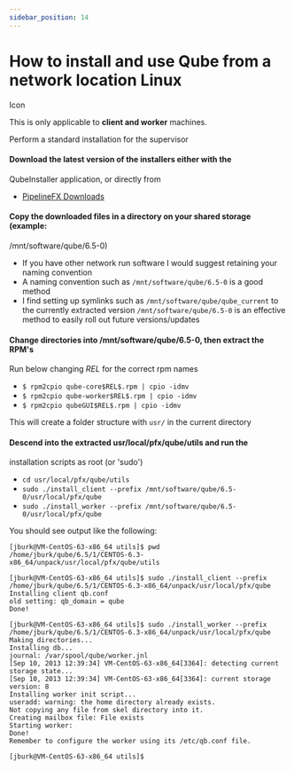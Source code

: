 ```yaml
---
sidebar_position: 14
---
```


# How to install and use Qube from a network location Linux

Icon

This is only applicable to **client and worker** machines.

Perform a standard installation for the supervisor

#### Download the latest version of the installers either with the
QubeInstaller application, or directly from

  * [PipelineFX Downloads](http://pipelinefx.com/downloads/)

#### Copy the downloaded files in a directory on your shared storage (example:
/mnt/software/qube/6.5-0)

  * If you have other network run software I would suggest retaining your naming convention 
  * A naming convention such as `/mnt/software/qube/6.5-0` is a good method 
  * I find setting up symlinks such as `/mnt/software/qube/qube_current` to the currently extracted version `/mnt/software/qube/6.5-0` is an effective method to easily roll out future versions/updates

#### Change directories into /mnt/software/qube/6.5-0, then extract the RPM's

Run below changing $REL$ for the correct rpm names

  * `$ rpm2cpio qube-core$REL$.rpm | cpio -idmv`
  * `$ rpm2cpio qube-worker$REL$.rpm | cpio -idmv`
  * `$ rpm2cpio qubeGUI$REL$.rpm | cpio -idmv`

This will create a folder structure with `usr/` in the current directory

#### Descend into the extracted usr/local/pfx/qube/utils and run the
installation scripts as root (or 'sudo')

  * `cd usr/local/pfx/qube/utils`
  * `sudo ./install_client --prefix /mnt/software/qube/6.5-0/usr/local/pfx/qube`
  * `sudo ./install_worker --prefix /mnt/software/qube/6.5-0/usr/local/pfx/qube `

You should see output like the following:

`[jburk@VM-CentOS-63-x86_64 utils]$ pwd`  
`/home/jburk/qube/6.5/1/CENTOS-6.3-x86_64/unpack/usr/local/pfx/qube/utils`

`[jburk@VM-CentOS-63-x86_64 utils]$ sudo ./install_client --prefix
/home/jburk/qube/6.5/1/CENTOS-6.3-x86_64/unpack/usr/local/pfx/qube`  
`Installing client qb.conf`  
`old setting: qb_domain = qube`  
`Done!`

`[jburk@VM-CentOS-63-x86_64 utils]$ sudo ./install_worker --prefix
/home/jburk/qube/6.5/1/CENTOS-6.3-x86_64/unpack/usr/local/pfx/qube`  
`Making directories...`  
`Installing db...`  
`journal: /var/spool/qube/worker.jnl`  
`[Sep 10, 2013 12:39:34] VM-CentOS-63-x86_64[3364]: detecting current storage
state...`  
`[Sep 10, 2013 12:39:34] VM-CentOS-63-x86_64[3364]: current storage version:
8`  
`Installing worker init script...`  
`useradd: warning: the home directory already exists.`  
`Not copying any file from skel directory into it.`  
`Creating mailbox file: File exists`  
`Starting worker: `  
`Done!`  
`Remember to configure the worker using its /etc/qb.conf file.`

`[jburk@VM-CentOS-63-x86_64 utils]$`

